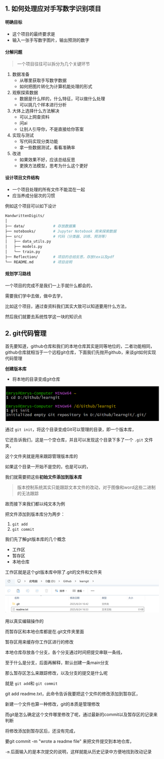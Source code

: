 ## 1. 如何处理应对手写数字识别项目

#### 明确目标

- 这个项目的最终要求是
- 输入一张手写数字图片，输出预测的数字

#### 分解问题

> 一个项目往往可以拆分为几个关键环节

1. 数据准备
   - 从哪里获取手写数字数据
   - 如何把图片转化为计算机能处理的形式
2. 观察探索数据
   - 数据是什么样的，什么特征，可以做什么处理
   - 可以挑几个样本进行分析
3. 大体上选择什么方法解决
   - 可以上网查资料
   - 问ai
   - 让别人引导你，不是直接给你答案
4. 实现与测试
   - 写代码实现分类功能
   - 拿一些数据测试，看看准确率
5. 改进
   - 如果效果不好，应该总结反思
   - 更换方法模型，思考为什么这个更好

#### 设计项目文件结构

- 一个项目处理的所有文件不能混在一起
- 应当养成分层次的习惯

例如这个项目可以如下设计

```bash
HandwrittenDigits/
│
├── data/             # 存放数据集
├── notebooks/        # Jupyter Notebook 用来探索数据
├── src/              # 代码（分类器、训练、预测等）
│   ├── data_utils.py
│   ├── models.py
│   └── train.py
├── Reflection/       # 项目的总结反思，存放tex以及pdf
└── README.md         # 项目说明

```

#### 规划学习路线

一个项目的完成不是我们一上手就什么都会的，

需要我们学中去做，做中去学，

比如这个项目，通过查资料我们其实大致可以知道要用什么方法，

然后我们就要去系统性学这一块的知识点





## 2. git代码管理

首先要知道，github仓库和我们的本地仓库其实是同等地位的，二者功能相同，github仓库就相当于一个远程git仓库，下面我们先抛开github，来谈git如何实现代码管理

**创建版本库**

- 将本地的目录变成git仓库

![image-20250824164248582](.pictures/image-20250824164248582.png)

通过 `git init`，将这个目录变成Git可以管理的目录，即一个版本库，

它还告诉我们，这是一个空仓库，并且可以发现这个目录下多了一个 `.git` 文件夹，

这个文件夹就是用来跟踪管理版本库的

如果这个目录一开始不是空的，也是可以的，

我们就需要把这些**初始文件添加到版本库**

> 版本控制系统其实只能跟踪文本文件的改动，对于图像和word这些二进制的无法跟踪

故而接下来我们都以纯文本为例



把文件添加到版本库分为两步：

1. `git add`
2. `git commit`

我们先了解git版本库的几个概念

- 工作区
- 暂存区
- 本地仓库

工作区就是这个git版本库中除了.git的文件和文件夹

![image-20250824170038840](.pictures/image-20250824170038840.png)

用以真实编辑操作的

而暂存区和本地仓库都是在.git文件夹里面

暂存区用来缓存你工作区进行的修改

本地仓库存放各个分支，各个分支通过时间把提交串联一条线，

至于什么是分支，后面再解释，默认创建一条main分支

那么暂存区怎么来跟踪修改，以及分支的提交是什么呢

就是 `git add`和 `git commit`



git add readme.txt，此命令告诉我要把这个文件的修改添加到暂存区，

新建一个文件也算一种修改，git的本质是管理修改

而git是怎么确定这个文件哪里修改了呢，通过最新的commit以及暂存区的记录来判断

将修改添加到暂存区后，还没有完成，

要git commit -m "wrote  a readme file" 来把文件提交到本地仓库，

`-m` 后面输入的是本次提交的说明，这样就能从历史记录中方便地找到改动记录





















